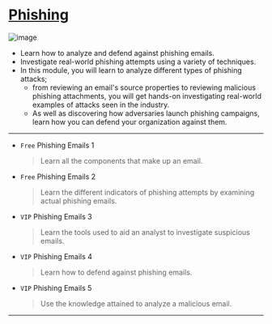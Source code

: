 # [Phishing](https://tryhackme.com/module/phishing)
![image](https://user-images.githubusercontent.com/51442719/173157840-45a9a943-6748-4432-a33c-101d15604f60.png)
- Learn how to analyze and defend against phishing emails. 
- Investigate real-world phishing attempts using a variety of techniques.
- In this module, you will learn to analyze different types of phishing attacks; 
  - from reviewing an email's source properties to reviewing malicious phishing attachments, you will get hands-on investigating real-world examples of attacks seen in the industry. 
  - As well as discovering how adversaries launch phishing campaigns, learn how you can defend your organization against them.

---

- `Free` Phishing Emails 1
  > Learn all the components that make up an email.

- `Free` Phishing Emails 2
  > Learn the different indicators of phishing attempts by examining actual phishing emails.

- `VIP` Phishing Emails 3
  > Learn the tools used to aid an analyst to investigate suspicious emails.

- `VIP` Phishing Emails 4
  > Learn how to defend against phishing emails.

- `VIP` Phishing Emails 5
  > Use the knowledge attained to analyze a malicious email.

---

